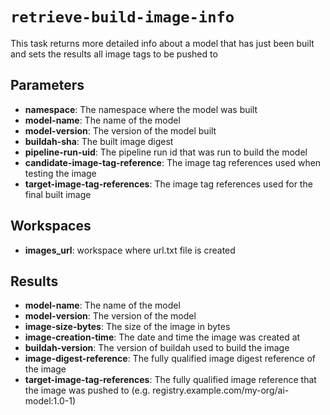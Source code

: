 # `retrieve-build-image-info`

This task returns more detailed info about a model that has just been built and sets the results all image tags to be pushed to

## Parameters
* **namespace**: The namespace where the model was built
* **model-name**: The name of the model
* **model-version**: The version of the model built
* **buildah-sha**: The built image digest
* **pipeline-run-uid**: The pipeline run id that was run to build the model
* **candidate-image-tag-reference**: The image tag references used when testing the image
* **target-image-tag-references**: The image tag references used for the final built image

## Workspaces
* **images_url**: workspace where url.txt file is created

## Results
* **model-name**: The name of the model
* **model-version**: The version of the model
* **image-size-bytes**: The size of the image in bytes
* **image-creation-time**: The date and time the image was created at
* **buildah-version**: The version of buildah used to build the image
* **image-digest-reference**: The fully qualified image digest reference of the image
* **target-image-tag-references**: The fully qualified image reference that the image was pushed to (e.g. registry.example.com/my-org/ai-model:1.0-1)
